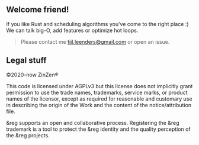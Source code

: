 ## Welcome friend!

If you like Rust and scheduling algorithms you've come to the right place :)
We can talk big-O, add features or optimize hot loops.

> Please contact me tijl.leenders@gmail.com or open an issue.

## Legal stuff

&copy;2020-now ZinZen&reg;

This code is licensed under AGPLv3 but this license does not implicitly grant permission to use the trade names, trademarks, service marks, or product names of the licensor, except as required for reasonable and customary use in describing the origin of the Work and the content of the notice/attribution file.

&reg supports an open and collaborative process.
Registering the &reg trademark is a tool to protect the &reg identity and the quality perception of the &reg projects.
